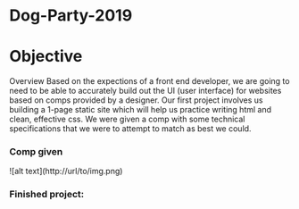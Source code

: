 # Dog-Party-2019
<h1>Objective</h2>
Overview
Based on the expections of a front end developer, we are going to need to be able to accurately build out the UI (user interface) for websites based on comps provided by a designer. Our first project involves us building a 1-page static site  which will help us practice writing html and clean, effective css. We were given a comp with some technical specifications that we were to attempt to match as best we could. 

<h3>Comp given</h3>
![alt text](http://url/to/img.png)

<h3>Finished project:<h3>
